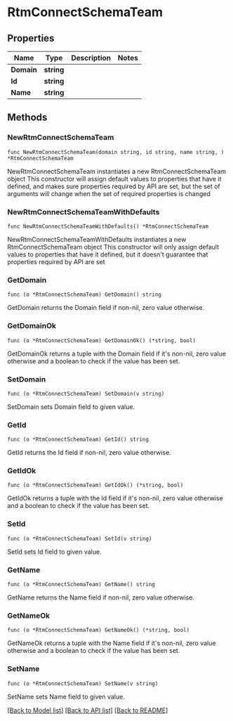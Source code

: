 # RtmConnectSchemaTeam

## Properties

Name | Type | Description | Notes
------------ | ------------- | ------------- | -------------
**Domain** | **string** |  | 
**Id** | **string** |  | 
**Name** | **string** |  | 

## Methods

### NewRtmConnectSchemaTeam

`func NewRtmConnectSchemaTeam(domain string, id string, name string, ) *RtmConnectSchemaTeam`

NewRtmConnectSchemaTeam instantiates a new RtmConnectSchemaTeam object
This constructor will assign default values to properties that have it defined,
and makes sure properties required by API are set, but the set of arguments
will change when the set of required properties is changed

### NewRtmConnectSchemaTeamWithDefaults

`func NewRtmConnectSchemaTeamWithDefaults() *RtmConnectSchemaTeam`

NewRtmConnectSchemaTeamWithDefaults instantiates a new RtmConnectSchemaTeam object
This constructor will only assign default values to properties that have it defined,
but it doesn't guarantee that properties required by API are set

### GetDomain

`func (o *RtmConnectSchemaTeam) GetDomain() string`

GetDomain returns the Domain field if non-nil, zero value otherwise.

### GetDomainOk

`func (o *RtmConnectSchemaTeam) GetDomainOk() (*string, bool)`

GetDomainOk returns a tuple with the Domain field if it's non-nil, zero value otherwise
and a boolean to check if the value has been set.

### SetDomain

`func (o *RtmConnectSchemaTeam) SetDomain(v string)`

SetDomain sets Domain field to given value.


### GetId

`func (o *RtmConnectSchemaTeam) GetId() string`

GetId returns the Id field if non-nil, zero value otherwise.

### GetIdOk

`func (o *RtmConnectSchemaTeam) GetIdOk() (*string, bool)`

GetIdOk returns a tuple with the Id field if it's non-nil, zero value otherwise
and a boolean to check if the value has been set.

### SetId

`func (o *RtmConnectSchemaTeam) SetId(v string)`

SetId sets Id field to given value.


### GetName

`func (o *RtmConnectSchemaTeam) GetName() string`

GetName returns the Name field if non-nil, zero value otherwise.

### GetNameOk

`func (o *RtmConnectSchemaTeam) GetNameOk() (*string, bool)`

GetNameOk returns a tuple with the Name field if it's non-nil, zero value otherwise
and a boolean to check if the value has been set.

### SetName

`func (o *RtmConnectSchemaTeam) SetName(v string)`

SetName sets Name field to given value.



[[Back to Model list]](../README.md#documentation-for-models) [[Back to API list]](../README.md#documentation-for-api-endpoints) [[Back to README]](../README.md)


